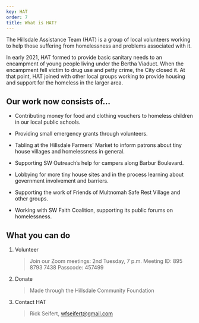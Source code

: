 ```yaml
---
key: HAT
order: 7
title: What is HAT?
---
```

The Hillsdale Assistance Team (HAT) is a group of local volunteers working to help those suffering from homelessness and problems associated with it.

In early 2021, HAT formed to provide basic sanitary needs to an encampment of young people living under the Bertha Viaduct. When the encampment fell victim to drug use and petty crime, the City closed it. At that point, HAT joined with other local groups working to provide housing and support for the homeless in the larger area.

## Our work now consists of...

*   Contributing money for food and clothing vouchers to homeless children in our local public schools.
    
*   Providing small emergency grants through volunteers.
    
*   Tabling at the Hillsdale Farmers' Market to inform patrons about tiny house villages and homelessness in general.
    
*   Supporting SW Outreach’s help for campers along Barbur Boulevard.
    
*   Lobbying for more tiny house sites and in the process learning about government involvement and barriers.
    
*   Supporting the work of Friends of Multnomah Safe Rest Village and other groups.
    
*   Working with SW Faith Coalition, supporting its public forums on homelessness.
    

## What you can do

1.  Volunteer
    
    > Join our Zoom meetings: 2nd Tuesday, 7 p.m. Meeting ID: 895 8793 7438 Passcode: 457499
    
2.  Donate
    
    > Made through the Hillsdale Community Foundation
    
3.  Contact HAT
    
    > Rick Seifert, [wfseifert@gmail.com](mailto:wfseifert@gmail.com)